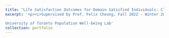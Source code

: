 ```yaml
---
title: "Life Satisfaction Outcomes for Domain Satisfied Individuals: Clustering Domain Satisfaction"
excerpt: '<p><i>Supervised by Prof. Felix Cheung, Fall 2022 - Winter 2023 </i></p>

University of Toronto Population Well-being Lab'
collection: portfolio
---
```

